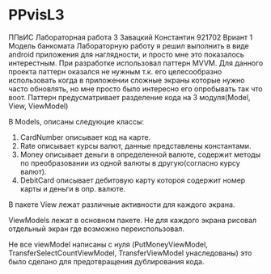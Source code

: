 # PPvisL3
ППвИС Лабораторная работа 3 Завацкий Константин 921702 Вриант 1 Модель банкомата
Лабораторную работу я решил выполнить в виде android приложения для наглядности, и просто мне это показалось интерестным.
При разработке использовал паттерн MVVM. Для данного проекта паттерн оказался не нужным т.к. его целесообразно использовать когда 
в приложении сложные экраны которые нужно часто обновлять, но мне просто было интересно его опробывать так что воот.
Паттерн предусматривает разделение кода на 3 модуля(Model, View, ViewModel)

В Models, описаны следуюцие классы:
1) CardNumber описывает код на карте.
2) Rate описывает курсы валют, данные представлены константами.
3) Money описывает деньги в определенной валюте, содержит методы по преобразовании из одной валюты в другую(согласно курсу валют).
4) DebitCard описывает дебитовую карту котороя содержит номер карты и деньги в опр. валюте. 

В пакете View лежат различные активности для каждого экрана.

ViewModels лежат в основном пакете. Не для каждого экрана рисовал отдельный экран где возможно переиспользовал.

Не все viewModel написаны с нуля (PutMoneyViewModel, TransferSelectCountViewModel, TransferViewModel унаследованы) это было сделано для предотвращения дублирования кода.
